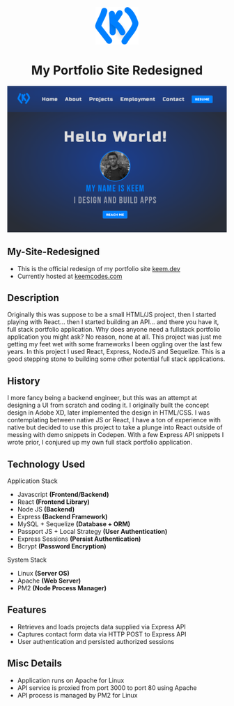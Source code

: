 <div align="center">
  <img alt="Logo" src="/client/public/images/logo.svg" width="100" />
</div>
<h1 align="center">
  My Portfolio Site Redesigned
</h1>

![website](/client/website.png)

## My-Site-Redesigned
* This is the official redesign of my portfolio site [keem.dev](http://keemcodes.com)
* Currently hosted at [keemcodes.com](http://keemcodes.com)

## Description
Originally this was suppose to be a small HTML/JS project, then I started playing with React... then I started building an API... and there you have it, full stack portfolio application. Why does anyone need a fullstack portfolio application you might ask? No reason, none at all. This project was just me getting my feet wet with some frameworks I been oggling over the last few years. In this project I used React, Express, NodeJS and Sequelize. This is a good stepping stone to building some other potential full stack applications. 

## History
I more fancy being a backend engineer, but this was an attempt at designing a UI from scratch and coding it. I originally built the concept design in Adobe XD, later implemented the design in HTML/CSS. I was contemplating between native JS or React, I have a ton of experience with native but decided to use this project to take a plunge into React outside of messing with demo snippets in Codepen. With a few Express API snippets I wrote prior, I conjured up my own full stack portfolio application.

## Technology Used

Application Stack
* Javascript **(Frontend/Backend)**
* React **(Frontend Library)**
* Node JS **(Backend)**
* Express **(Backend Framework)**
* MySQL + Sequelize **(Database + ORM)**
* Passport JS + Local Strategy **(User Authentication)**
* Express Sessions **(Persist Authentication)**
* Bcrypt **(Password Encryption)**

System Stack
* Linux **(Server OS)**
* Apache **(Web Server)**
* PM2 **(Node Process Manager)**

## Features
* Retrieves and loads projects data supplied via Express API
* Captures contact form data via HTTP POST to Express API
* User authentication and persisted authorized sessions

## Misc Details
* Application runs on Apache for Linux
* API service is proxied from port 3000 to port 80 using Apache
* API process is managed by PM2 for Linux


